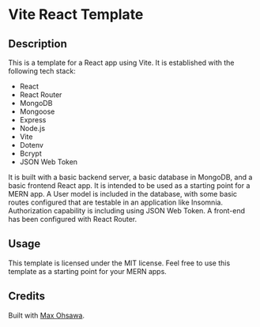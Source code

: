# Vite React Template

## Description

This is a template for a React app using Vite. It is established with the following tech stack:

- React
- React Router
- MongoDB
- Mongoose
- Express
- Node.js
- Vite
- Dotenv
- Bcrypt
- JSON Web Token

It is built with a basic backend server, a basic database in MongoDB, and a basic frontend React app. It is intended to be used as a starting point for a MERN app. A User model is included in the database, with some basic routes configured that are testable in an application like Insomnia. Authorization capability is including using JSON Web Token. A front-end has been configured with React Router.

## Usage

This template is licensed under the MIT license. Feel free to use this template as a starting point for your MERN apps.

## Credits

Built with [Max Ohsawa](http://www.github.com/maxohsawa).
